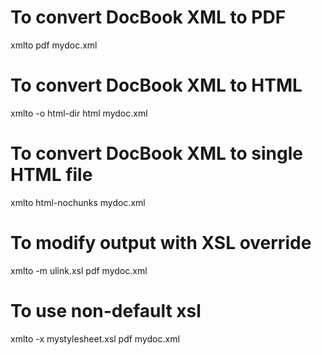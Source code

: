 # To convert DocBook XML to PDF

xmlto pdf mydoc.xml

# To convert DocBook XML to HTML

xmlto -o html-dir html mydoc.xml

# To convert DocBook XML to single HTML file

xmlto html-nochunks mydoc.xml

# To modify output with XSL override

xmlto -m ulink.xsl pdf mydoc.xml

# To use non-default xsl

xmlto -x mystylesheet.xsl pdf mydoc.xml
